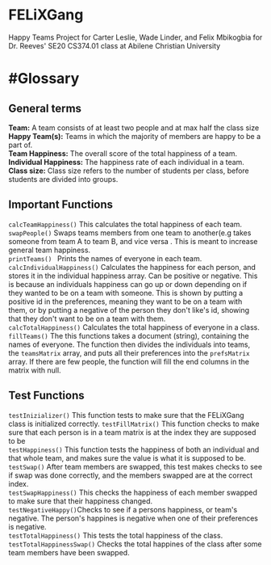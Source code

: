 # FELiXGang
 Happy Teams Project for Carter Leslie, Wade Linder, and Felix Mbikogbia for Dr. Reeves' SE20 CS374.01 class at Abilene Christian University

#Glossary
==========

General terms
-------------
**Team:** A team consists of at least two people and at max half the class size <br />
**Happy Team(s):** Teams in which the majority of members are happy to be a part of. <br />
**Team Happiness:** The overall score of the total happiness of a team. <br />
**Individual Happiness:** The happiness rate of each individual in a team. <br />
**Class size:** Class size refers to the number of students per class, before students are divided into groups. </br>

Important Functions
----------
```calcTeamHappiness()``` This calculates the total happiness of each team. </br >
```swapPeople()``` Swaps teams members from one team to another(e.g takes someone from team A to team B, and vice versa . This is meant to increase general team happiness. </br >
```printTeams() ``` Prints the names of everyone in each team. </br >
```calcIndividualHappiness()``` Calculates the happiness for each person, and stores it in the individual happiness array. Can be positive or negative. This is because an individuals happiness can go up or down depending on if they wanted to be on a team with someone. This is shown by putting a positive id in the preferences, meaning they want to be on a team with them, or by putting a negative of the person they don't like's id, showing that they don't want to be on a team with them. </br >
```calcTotalHappiness()``` Calculates the total happiness of everyone in a class. </br >
```fillTeams()``` The this functions takes a document (string), containing the names of everyone. The function then divides the individuals into teams, the ```teamsMatrix``` array, and puts all their preferences into the ```prefsMatrix``` array. If there are few people, the function will fill the end columns in the matrix with null.</br >

Test Functions
---------
```testInizializer()``` This function tests to make sure that the FELiXGang class is initialized correctly. </b >
```testFillMatrix()```  This function checks to make sure that each person is in a team matrix is at the index they are supposed to be </br >
```testHappiness()``` This function tests the happiness of both an individual and that whole team, and makes sure the value is what it is supposed to be. </br >
```testSwap()```  After team members are swapped, this test makes checks to see if swap was done correctly, and the members swapped are at the correct index. </br >
```testSwapHappiness()``` This checks the happiness of each member swapped to make sure that their happiness changed. </br >
```testNegativeHappy()```Checks to see if a persons happiness, or team's negative. The person's happines is negative when one of their preferences is negative. </br >
```testTotalHappiness()``` This tests the total happiness of the class. </br >
```testTotalHappinessSwap()``` Checks the total happines of the class after some team members have been swapped. </br >


  
